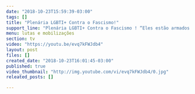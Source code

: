 ```yaml
---
date: "2018-10-23T15:59:39-03:00"
tags: []
title: "Plenária LGBTI+ Contra o Fascismo!"
support_line: "Plenária LGBTI+ Contra o Fascismo ! “Eles estão armados e a nossa arma é a educação, é a luta, é o direito, é o amor, é o respeito”.\n\nSe fere nossa existência seremos resistência!\n\n#HaddadPresidente\n#ManuNoJaburu\n#Eleições2018\n"
menu: lutas e mobilizações
section: tv
video: "https://youtu.be/evq7kFWJdb4"
layout: post
files: []
created_date: "2018-10-23T16:01:45-03:00"
published: true
video_thumbnail: "http://img.youtube.com/vi/evq7kFWJdb4/0.jpg"
releated_posts: []

---
```

